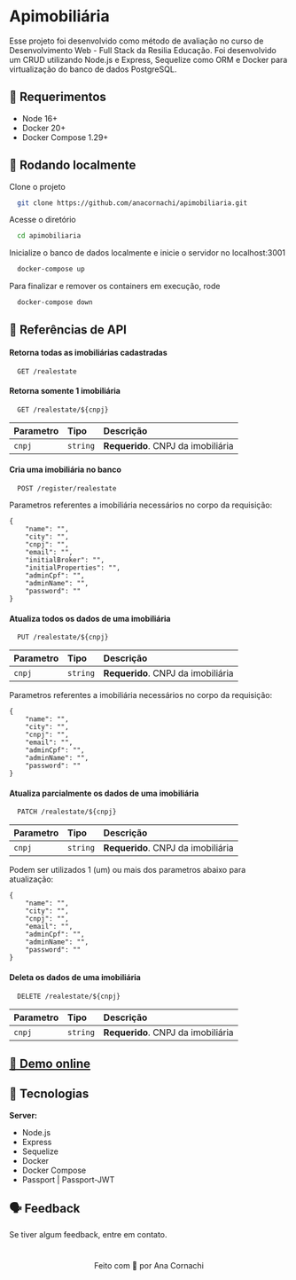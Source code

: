 # Apimobiliária

Esse projeto foi desenvolvido como método de avaliação no curso de Desenvolvimento Web - Full Stack da
Resilia Educação. Foi desenvolvido um CRUD utilizando Node.js e Express, Sequelize como ORM e Docker para
virtualização do banco de dados PostgreSQL.

## 🚧 Requerimentos

- Node 16+
- Docker 20+
- Docker Compose 1.29+

## 🎲 Rodando localmente

Clone o projeto

```bash
  git clone https://github.com/anacornachi/apimobiliaria.git
```

Acesse o diretório

```bash
  cd apimobiliaria
```

Inicialize o banco de dados localmente e inicie o servidor no localhost:3001


```bash
  docker-compose up
```

Para finalizar e remover os containers em execução, rode

```bash
  docker-compose down
```

## 🧩 Referências de API

#### Retorna todas as imobiliárias cadastradas

```http
  GET /realestate
```

#### Retorna somente 1 imobiliária

```http
  GET /realestate/${cnpj}
```

| Parametro | Tipo     | Descrição                          |
| :-------- | :------- | :--------------------------------- |
| `cnpj`    | `string` | **Requerido**. CNPJ da imobiliária |

#### Cria uma imobiliária no banco

```http
  POST /register/realestate
```

Parametros referentes a imobiliária necessários no corpo da requisição:

```
{
    "name": "",
    "city": "",
    "cnpj": "",
    "email": "",
    "initialBroker": "",
    "initialProperties": "",
    "adminCpf": "",
    "adminName": "",
    "password": ""
}
```

#### Atualiza todos os dados de uma imobiliária

```http
  PUT /realestate/${cnpj}
```

| Parametro | Tipo     | Descrição                          |
| :-------- | :------- | :--------------------------------- |
| `cnpj`    | `string` | **Requerido**. CNPJ da imobiliária |

Parametros referentes a imobiliária necessários no corpo da requisição:

```
{
    "name": "",
    "city": "",
    "cnpj": "",
    "email": "",
    "adminCpf": "",
    "adminName": "",
    "password": ""
}
```

#### Atualiza parcialmente os dados de uma imobiliária

```http
  PATCH /realestate/${cnpj}
```

| Parametro | Tipo     | Descrição                          |
| :-------- | :------- | :--------------------------------- |
| `cnpj`    | `string` | **Requerido**. CNPJ da imobiliária |

Podem ser utilizados 1 (um) ou mais dos parametros abaixo para atualização:

```
{
    "name": "",
    "city": "",
    "cnpj": "",
    "email": "",
    "adminCpf": "",
    "adminName": "",
    "password": ""
}
```

#### Deleta os dados de uma imobiliária

```http
  DELETE /realestate/${cnpj}
```

| Parametro | Tipo     | Descrição                          |
| :-------- | :------- | :--------------------------------- |
| `cnpj`    | `string` | **Requerido**. CNPJ da imobiliária |

## <a href='https://apimobiliaria-resilia.herokuapp.com/'>🔗 Demo online</a>

## 🔎 Tecnologias

**Server:**

- Node.js
- Express
- Sequelize
- Docker
- Docker Compose
- Passport | Passport-JWT

## 🗣 Feedback

Se tiver algum feedback, entre em contato.

#

<p align="center">Feito com 💛 por Ana Cornachi</p>
